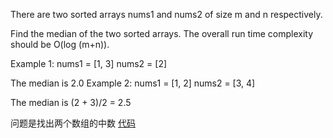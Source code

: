 There are two sorted arrays nums1 and nums2 of size m and n respectively.

Find the median of the two sorted arrays. The overall run time complexity should be O(log (m+n)).

Example 1:
nums1 = [1, 3]
nums2 = [2]

The median is 2.0
Example 2:
nums1 = [1, 2]
nums2 = [3, 4]

The median is (2 + 3)/2 = 2.5


问题是找出两个数组的中数
[代码](4/solution.java)
